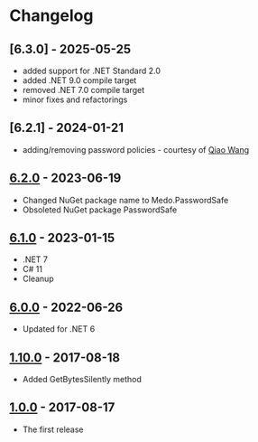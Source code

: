 # Changelog

## [6.3.0] - 2025-05-25

- added support for .NET Standard 2.0
- added .NET 9.0 compile target
- removed .NET 7.0 compile target
- minor fixes and refactorings


## [6.2.1] - 2024-01-21

- adding/removing password policies - courtesy of [Qiao Wang](https://github.com/nodew)


## [6.2.0] - 2023-06-19

- Changed NuGet package name to Medo.PasswordSafe
- Obsoleted NuGet package PasswordSafe


## [6.1.0] - 2023-01-15

- .NET 7
- C# 11
- Cleanup


## [6.0.0] - 2022-06-26

- Updated for .NET 6


## [1.10.0] - 2017-08-18

- Added GetBytesSilently method


## [1.0.0] - 2017-08-17

- The first release



[unreleased]: https://github.com/medo64/Medo.PasswordSafe/
[6.2.0]: https://www.nuget.org/packages/Medo.PasswordSafe/6.2.0
[6.1.0]: https://www.nuget.org/packages/PasswordSafe/6.1.0
[6.0.0]: https://www.nuget.org/packages/PasswordSafe/6.0.0
[1.10.0]: https://www.nuget.org/packages/PasswordSafe/1.10.0
[1.0.0]: https://www.nuget.org/packages/PasswordSafe/1.0.0

